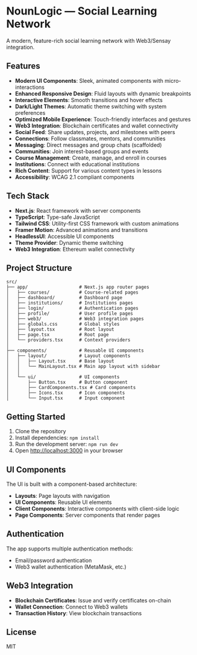 # NounLogic — Social Learning Network

A modern, feature-rich social learning network with Web3/Sensay integration.

## Features

- **Modern UI Components**: Sleek, animated components with micro-interactions
- **Enhanced Responsive Design**: Fluid layouts with dynamic breakpoints
- **Interactive Elements**: Smooth transitions and hover effects
- **Dark/Light Themes**: Automatic theme switching with system preferences
- **Optimized Mobile Experience**: Touch-friendly interfaces and gestures
- **Web3 Integration**: Blockchain certificates and wallet connectivity
- **Social Feed**: Share updates, projects, and milestones with peers
- **Connections**: Follow classmates, mentors, and communities
- **Messaging**: Direct messages and group chats (scaffolded)
- **Communities**: Join interest-based groups and events
- **Course Management**: Create, manage, and enroll in courses
- **Institutions**: Connect with educational institutions
- **Rich Content**: Support for various content types in lessons
- **Accessibility**: WCAG 2.1 compliant components

## Tech Stack

- **Next.js**: React framework with server components
- **TypeScript**: Type-safe JavaScript
- **Tailwind CSS**: Utility-first CSS framework with custom animations
- **Framer Motion**: Advanced animations and transitions
- **HeadlessUI**: Accessible UI components
- **Theme Provider**: Dynamic theme switching
- **Web3 Integration**: Ethereum wallet connectivity

## Project Structure

```
src/
├── app/                   # Next.js app router pages
│   ├── courses/           # Course-related pages
│   ├── dashboard/         # Dashboard page
│   ├── institutions/      # Institutions pages
│   ├── login/             # Authentication pages
│   ├── profile/           # User profile pages
│   ├── web3/              # Web3 integration pages
│   ├── globals.css        # Global styles
│   ├── layout.tsx         # Root layout
│   ├── page.tsx           # Root page
│   └── providers.tsx      # Context providers
│
├── components/            # Reusable UI components
│   ├── layout/            # Layout components
│   │   ├── Layout.tsx     # Base layout
│   │   └── MainLayout.tsx # Main app layout with sidebar
│   │
│   └── ui/                # UI components
│       ├── Button.tsx     # Button component
│       ├── CardComponents.tsx # Card components
│       ├── Icons.tsx      # Icon components
│       └── Input.tsx      # Input component
```

## Getting Started

1. Clone the repository
2. Install dependencies: `npm install`
3. Run the development server: `npm run dev`
4. Open [http://localhost:3000](http://localhost:3000) in your browser

## UI Components

The UI is built with a component-based architecture:

- **Layouts**: Page layouts with navigation
- **UI Components**: Reusable UI elements
- **Client Components**: Interactive components with client-side logic
- **Page Components**: Server components that render pages

## Authentication

The app supports multiple authentication methods:

- Email/password authentication
- Web3 wallet authentication (MetaMask, etc.)

## Web3 Integration

- **Blockchain Certificates**: Issue and verify certificates on-chain
- **Wallet Connection**: Connect to Web3 wallets
- **Transaction History**: View blockchain transactions

## License

MIT
